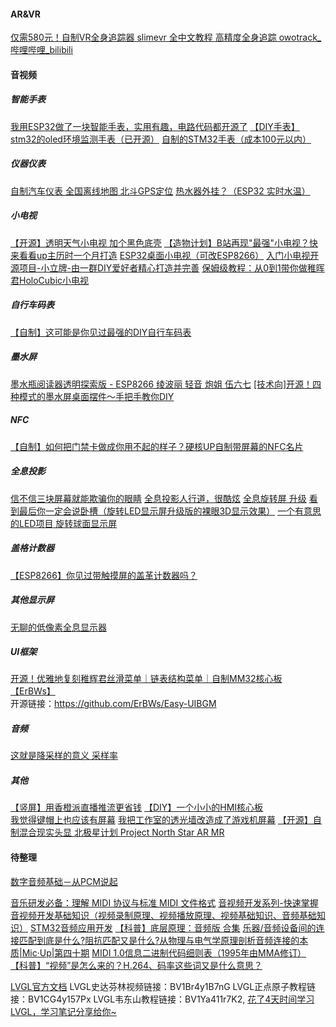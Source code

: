 

#### AR&VR
[仅需580元！自制VR全身追踪器 slimevr 全中文教程 高精度全身追踪 owotrack_哔哩哔哩_bilibili](https://www.bilibili.com/video/BV1ZR4y1H75i/?spm_id_from=333.337.search-card.all.click&vd_source=8628b70b8921792574747e076af0f11a)
#### 音视频

##### 智能手表
[我用ESP32做了一块智能手表，实用有趣，电路代码都开源了](https://zhuanlan.zhihu.com/p/635083479)
[【DIY手表】stm32的oled环境监测手表（已开源）](https://www.bilibili.com/video/BV1oF411E7kr/)
[自制的STM32手表（成本100元以内）](https://www.bilibili.com/video/BV1W5411f7KQ)

##### 仪器仪表
[自制汽车仪表 全国离线地图 北斗GPS定位](https://www.bilibili.com/video/BV1QM4y1R7Tr/)
[热水器外挂？（ESP32 实时水温）](https://www.bilibili.com/medialist/play/watchlater/BV1JT4y1e7tm)
##### 小电视
[【开源】透明天气小电视 加个黑色底壳](https://www.bilibili.com/video/BV1eM4y1L7wX)
[【造物计划】B站再现"最强"小电视？快来看看up主历时一个月打造](https://www.bilibili.com/video/BV19p4y1Q7yP/)
[ESP32桌面小电视（可改ESP8266）](https://www.bilibili.com/video/BV1hy4y1W7NL)
[入门小电视开源项目-小立牌-由一群DIY爱好者精心打造并完善](https://www.bilibili.com/medialist/play/watchlater/BV17P4y1c7Ju)
[保姆级教程：从0到1带你做稚晖君HoloCubic小电视](https://www.bilibili.com/video/BV11h41147iJ?spm_id_from=333.999.0.0)
##### 自行车码表
[【自制】这可能是你见过最强的DIY自行车码表](https://www.bilibili.com/video/BV1GB4y1K7VV/)

##### 墨水屏
[墨水瓶阅读器透明探索版 - ESP8266 绫波丽 轻音 炮姐 伍六七](https://www.bilibili.com/video/BV135411U7GT/)
[[技术向]开源！四种模式的墨水屏桌面摆件～手把手教你DIY](https://www.bilibili.com/video/BV1RU4y1e7xD/)
##### NFC
[【自制】如何把门禁卡做成你用不起的样子？硬核UP自制带屏幕的NFC名片](https://www.bilibili.com/video/BV1Cf4y1y7KT?from=search&seid=11371919691817380079&spm_id_from=333.337.0.0)

##### 全息投影
[信不信三块屏幕就能欺骗你的眼睛](https://www.bilibili.com/video/BV1BF411t71P/  )
[全息投影人行道，很酷炫](https://www.bilibili.com/video/BV1it4y1X71z/)
[全息旋转屏 升级](https://www.bilibili.com/video/BV17b411x7Cp/)
[看到最后你一定会说卧槽（旋转LED显示屏升级版的裸眼3D显示效果）](https://www.bilibili.com/video/BV1gJ411V7FS)
[一个有意思的LED项目  旋转球面显示屏](https://www.bilibili.com/video/BV1L94y1Z7tj)
##### 盖格计数器
[【ESP8266】你见过带触摸屏的盖革计数器吗？](https://www.bilibili.com/video/BV1Gb4y147K4)

##### 其他显示屏
[无聊的低像素全息显示器](https://www.bilibili.com/video/BV1sA411M7MU)

##### UI框架
[开源！优雅地复刻稚辉君丝滑菜单｜链表结构菜单｜自制MM32核心板【ErBWs】](https://www.bilibili.com/video/BV1pT411y7gc/?spm_id_from=333.999.0.0)  
开源链接：https://github.com/ErBWs/Easy-UIBGM

##### 音频
[这就是降采样的意义 采样率](https://www.bilibili.com/video/BV1rv4y177P7/)
##### 其他

[【竖屏】用香橙派直播推流更省钱](https://www.bilibili.com/video/BV15P411277V/)
[【DIY】一个小小的HMI核心板](https://www.bilibili.com/video/BV1cG4y1X7uE/?spm_id_from=333.999.0.0)  
[我觉得键帽上也应该有屏幕](https://www.bilibili.com/video/BV1pW4y1n7CE/)
[我把工作室的透光墙改造成了游戏机屏幕](https://www.bilibili.com/video/BV1PZ4y1v7Gj/)
[【开源】自制混合现实头显 北极星计划 Project North Star AR MR](https://www.bilibili.com/video/BV1yb4y1j7EG)

#### 待整理

[数字音频基础­­­­­－从PCM说起](https://zhuanlan.zhihu.com/p/212318683)

[音乐研发必备：理解 MIDI 协议与标准 MIDI 文件格式](https://zhuanlan.zhihu.com/p/504184193)
[音视频开发系列-快速掌握音视频开发基础知识（视频录制原理、视频播放原理、视频基础知识、音频基础知识）](https://www.bilibili.com/video/BV15M4y1A7zi/)
[STM32音频应用开发](https://www.bilibili.com/video/BV1Bb411B7YE/)
[【科普】底层原理：音频版 合集](https://www.bilibili.com/video/BV1X54y1n7iW/)
[乐器/音频设备间的连接匹配到底是什么?阻抗匹配又是什么?从物理与电气学原理剖析音频连接的本质|Mic·Up|第四十期](https://www.bilibili.com/video/BV1gs4y197tX/)
[MIDI 1.0信息二进制代码细则表（1995年由MMA修订）](https://blog.csdn.net/serg_/article/details/1766195)
[【科普】“视频”是怎么来的？H.264、码率这些词又是什么意思？](https://www.bilibili.com/video/BV1nt411Q7S6?from=search&seid=9874018969901268869&spm_id_from=333.337.0.0)

[LVGL官方文档](https://docs.lvgl.io/master/index.html)
LVGL史达芬林视频链接：BV1Br4y1B7nG
LVGL正点原子教程链接：BV1CG4y157Px
LVGL韦东山教程链接：BV1Ya411r7K2, 
[花了4天时间学习LVGL，学习笔记分享给你~](https://www.bilibili.com/video/BV14j411M7tM/?spm_id_from=333.999.0.0)  
